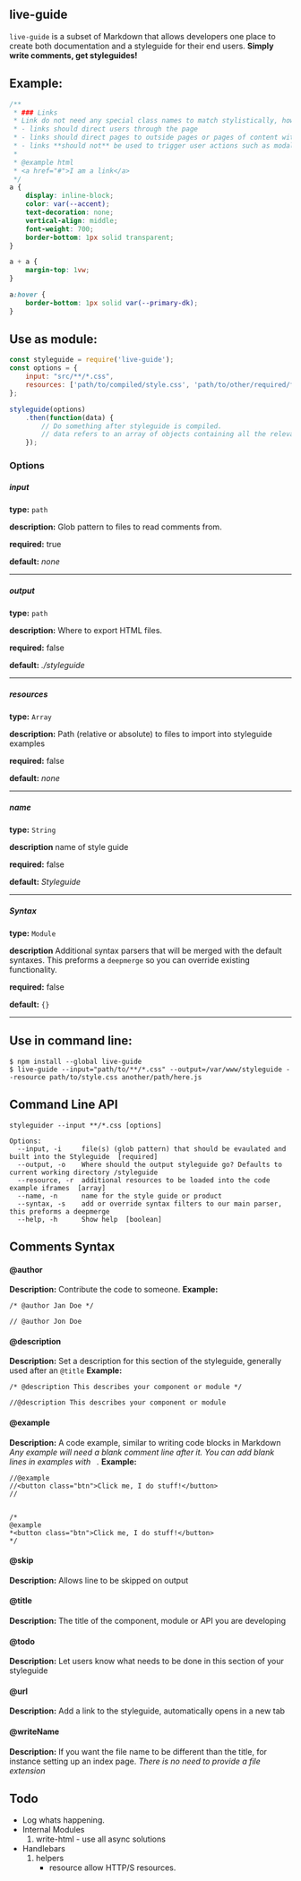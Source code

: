live-guide
---
`live-guide` is a subset of Markdown that allows developers one place to create both documentation and a styleguide for their end users. **Simply write comments, get styleguides!**

## Example:
```css
/**
 * ### Links
 * Link do not need any special class names to match stylistically, however they should follow some convetions
 * - links should direct users through the page
 * - links should direct pages to outside pages or pages of content within the site structure
 * - links **should not** be used to trigger user actions such as modals.
 *
 * @example html
 * <a href="#">I am a link</a>
 */
a {
    display: inline-block;
    color: var(--accent);
    text-decoration: none;
    vertical-align: middle;
    font-weight: 700;
    border-bottom: 1px solid transparent;
}

a + a {
    margin-top: 1vw;
}

a:hover {
    border-bottom: 1px solid var(--primary-dk);
}
```

## Use as module:
```javascript
const styleguide = require('live-guide');
const options = {
    input: "src/**/*.css",
    resources: ['path/to/compiled/style.css', 'path/to/other/required/files/app.js']
};

styleguide(options)
    .then(function(data) {
        // Do something after styleguide is compiled.
        // data refers to an array of objects containing all the relevant data from your build
    });
```

### Options
##### input
**type:** `path`

**description:** Glob pattern to files to read comments from.

**required:** true

**default:** *none*

---

##### output
**type:** `path`

**description:** Where to export HTML files.

**required:** false

**default:** *./styleguide*

---

##### resources
**type:** `Array`

**description:** Path (relative or absolute) to files to import into styleguide examples

**required:** false

**default:** *none*

---

##### name
**type:** `String`

**description** name of style guide

**required:** false

**default:** *Styleguide*

---

##### Syntax
**type:** `Module`

**description** Additional syntax parsers that will be merged with the default syntaxes. This preforms a `deepmerge` so you can override existing functionality.

**required:** false

**default:** `{}`

---

## Use in command line:
```shell
$ npm install --global live-guide
$ live-guide --input="path/to/**/*.css" --output=/var/www/styleguide --resource path/to/style.css another/path/here.js
```

## Command Line API
```shell
styleguider --input **/*.css [options]

Options:
  --input, -i     file(s) (glob pattern) that should be evaulated and built into the Styleguide  [required]
  --output, -o    Where should the output styleguide go? Defaults to current working directory /styleguide
  --resource, -r  additional resources to be loaded into the code example iframes  [array]
  --name, -n      name for the style guide or product
  --syntax, -s    add or override syntax filters to our main parser, this preforms a deepmerge
  --help, -h      Show help  [boolean]

```

## Comments Syntax

#### @author
**Description:** Contribute the code to someone.
**Example:**
```
/* @author Jan Doe */

// @author Jon Doe
```

#### @description
**Description:** Set a description for this section of the styleguide, generally used after an `@title`
**Example:**
```
/* @description This describes your component or module */

//@description This describes your component or module
```

#### @example
**Description:** A code example, similar to writing code blocks in Markdown
*Any example will need a blank comment line after it.
You can add blank lines in examples with `
`.*
**Example:**
```
//@example
//<button class="btn">Click me, I do stuff!</button>
//


/*
@example
*<button class="btn">Click me, I do stuff!</button>
*/
```

#### @skip
**Description:** Allows line to be skipped on output


#### @title
**Description:** The title of the component, module or API you are developing


#### @todo
**Description:** Let users know what needs to be done in this section of your styleguide


#### @url
**Description:** Add a link to the styleguide, automatically opens in a new tab


#### @writeName
**Description:** If you want the file name to be different than the title, for instance setting up an index page.
*There is no need to provide a file extension*
## Todo
- Log whats happening.
- Internal Modules
    1. write-html
            - use all async solutions
- Handlebars
	1. helpers
    	-  resource allow HTTP/S resources.
